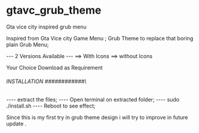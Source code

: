 # gtavc_grub_theme
Gta vice city inspired grub menu


Inspired from Gta Vice city Game Menu ;
Grub Theme to replace that boring plain Grub Menu;

--- 2 Versions Available ---
==> With Icons
==> without Icons

Your Choice Download as Requirement


###### INSTALLATION ############\
---- extract the files;
---- Open terminal on extracted folder;
---- sudo ./install.sh
---- Reboot to see effect;

Since this is my first try in grub theme design i will try to improve in future update . 
